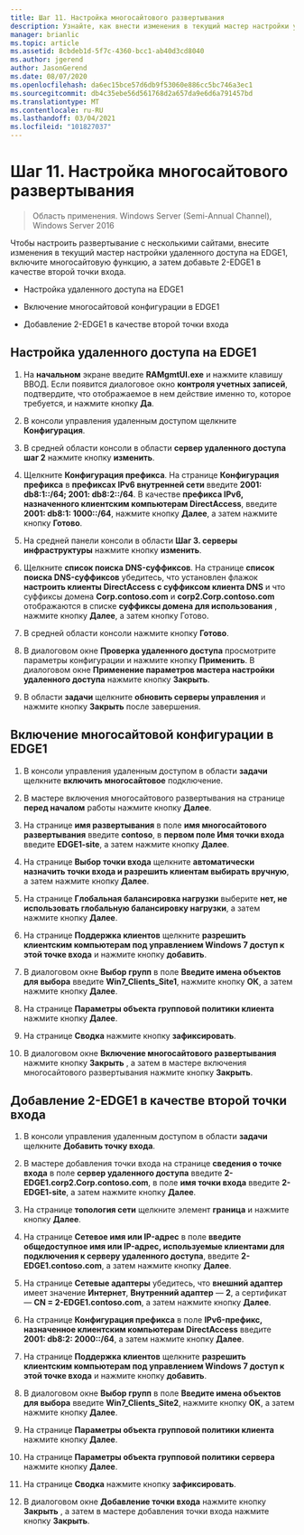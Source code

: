 ```yaml
---
title: Шаг 11. Настройка многосайтового развертывания
description: Узнайте, как внести изменения в текущий мастер настройки удаленного доступа на EDGE1, включить многосайтовую функцию, а затем добавить 2-EDGE1 в качестве второй точки входа.
manager: brianlic
ms.topic: article
ms.assetid: 8cbdeb1d-5f7c-4360-bcc1-ab40d3cd8040
ms.author: jgerend
author: JasonGerend
ms.date: 08/07/2020
ms.openlocfilehash: da6ec15bce57d6db9f53060e886cc5bc746a3ec1
ms.sourcegitcommit: db4c35ebe56d561768d2a657da9e6d6a791457bd
ms.translationtype: MT
ms.contentlocale: ru-RU
ms.lasthandoff: 03/04/2021
ms.locfileid: "101827037"
---
```

# <a name="step-11-configure-the-multisite-deployment"></a>Шаг 11. Настройка многосайтового развертывания

>Область применения. Windows Server (Semi-Annual Channel), Windows Server 2016

Чтобы настроить развертывание с несколькими сайтами, внесите изменения в текущий мастер настройки удаленного доступа на EDGE1, включите многосайтовую функцию, а затем добавьте 2-EDGE1 в качестве второй точки входа.

- Настройка удаленного доступа на EDGE1

- Включение многосайтовой конфигурации в EDGE1

- Добавление 2-EDGE1 в качестве второй точки входа

## <a name="configure-remote-access-on-edge1"></a><a name="configDA"></a>Настройка удаленного доступа на EDGE1

1.  На **начальном** экране введите **RAMgmtUI.exe** и нажмите клавишу ВВОД. Если появится диалоговое окно **контроля учетных записей**, подтвердите, что отображаемое в нем действие именно то, которое требуется, и нажмите кнопку **Да**.

2.  В консоли управления удаленным доступом щелкните **Конфигурация**.

3.  В средней области консоли в области **сервер удаленного доступа шаг 2** нажмите кнопку **изменить**.

4.  Щелкните **Конфигурация префикса**. На странице **Конфигурация префикса** в **префиксах IPv6 внутренней сети** введите **2001: db8:1::/64; 2001: db8:2::/64**. В качестве **префикса IPv6, назначенного клиентским компьютерам DirectAccess**, введите **2001: db8:1: 1000::/64**, нажмите кнопку **Далее**, а затем нажмите кнопку **Готово**.

5.  На средней панели консоли в области **Шаг 3. серверы инфраструктуры** нажмите кнопку **изменить**.

6.  Щелкните **список поиска DNS-суффиксов**. На странице **список поиска DNS-суффиксов** убедитесь, что установлен флажок **настроить клиенты DirectAccess с суффиксом клиента DNS** и что суффиксы домена **Corp.contoso.com** и **corp2.Corp.contoso.com** отображаются в списке **суффиксы домена для использования** , нажмите кнопку **Далее**, а затем кнопку Готово.

7.  В средней области консоли нажмите кнопку **Готово**.

8.  В диалоговом окне **Проверка удаленного доступа** просмотрите параметры конфигурации и нажмите кнопку **Применить**. В диалоговом окне **Применение параметров мастера настройки удаленного доступа** нажмите кнопку **Закрыть**.

9. В области **задачи** щелкните **обновить серверы управления** и нажмите кнопку **Закрыть** после завершения.

## <a name="enable-multisite-configuration-on-edge1"></a><a name="EnabledMultisite"></a>Включение многосайтовой конфигурации в EDGE1

1.  В консоли управления удаленным доступом в области **задачи** щелкните **включить многосайтовое** подключение.

2.  В мастере включения многосайтового развертывания на странице **перед началом** работы нажмите кнопку **Далее**.

3.  На странице **имя развертывания** в поле **имя многосайтового развертывания** введите **contoso**, в **первом поле Имя точки входа** введите **EDGE1-site**, а затем нажмите кнопку **Далее**.

4.  На странице **Выбор точки входа** щелкните **автоматически назначить точки входа и разрешить клиентам выбирать вручную**, а затем нажмите кнопку **Далее**.

5.  На странице **Глобальная балансировка нагрузки** выберите **нет, не использовать глобальную балансировку нагрузки**, а затем нажмите кнопку **Далее**.

6.  На странице **Поддержка клиентов** щелкните **разрешить клиентским компьютерам под управлением Windows 7 доступ к этой точке входа** и нажмите кнопку **добавить**.

7.  В диалоговом окне **Выбор групп** в поле **Введите имена объектов для выбора** введите **Win7_Clients_Site1**, нажмите кнопку **ОК**, а затем нажмите кнопку **Далее**.

8.  На странице **Параметры объекта групповой политики клиента** нажмите кнопку **Далее**.

9. На странице **Сводка** нажмите кнопку **зафиксировать**.

10. В диалоговом окне **Включение многосайтового развертывания** нажмите кнопку **Закрыть** , а затем в мастере включения многосайтового развертывания нажмите кнопку **Закрыть**.

## <a name="add-2-edge1-as-a-second-entry-point"></a><a name="AddEP"></a>Добавление 2-EDGE1 в качестве второй точки входа

1.  В консоли управления удаленным доступом в области **задачи** щелкните **Добавить точку входа**.

2.  В мастере добавления точки входа на странице **сведения о точке входа** в поле **сервер удаленного доступа** введите **2-EDGE1.corp2.Corp.contoso.com**, в поле **имя точки входа** введите **2-EDGE1-site**, а затем нажмите кнопку **Далее**.

3.  На странице **топология сети** щелкните элемент **граница** и нажмите кнопку **Далее**.

4.  На странице **Сетевое имя или IP-адрес** в поле **введите общедоступное имя или IP-адрес, используемые клиентами для подключения к серверу удаленного доступа**, введите **2-EDGE1.contoso.com**, а затем нажмите кнопку **Далее**.

5.  На странице **Сетевые адаптеры** убедитесь, что **внешний адаптер** имеет значение **Интернет**, **Внутренний адаптер** — **2**, а сертификат — **CN = 2-EDGE1.contoso.com**, а затем нажмите кнопку **Далее**.

6.  На странице **Конфигурация префикса** в поле **IPv6-префикс, назначенное клиентским компьютерам DirectAccess** введите **2001: db8:2: 2000::/64**, а затем нажмите кнопку **Далее**.

7.  На странице **Поддержка клиентов** щелкните **разрешить клиентским компьютерам под управлением Windows 7 доступ к этой точке входа** и нажмите кнопку **добавить**.

8.  В диалоговом окне **Выбор групп** в поле **Введите имена объектов для выбора** введите **Win7_Clients_Site2**, нажмите кнопку **ОК**, а затем нажмите кнопку **Далее**.

9. На странице **Параметры объекта групповой политики клиента** нажмите кнопку **Далее**.

10. На странице **Параметры объекта групповой политики сервера** нажмите кнопку **Далее**.

11. На странице **Сводка** нажмите кнопку **зафиксировать**.

12. В диалоговом окне **Добавление точки входа** нажмите кнопку **Закрыть** , а затем в мастере добавления точки входа нажмите кнопку **Закрыть**.



